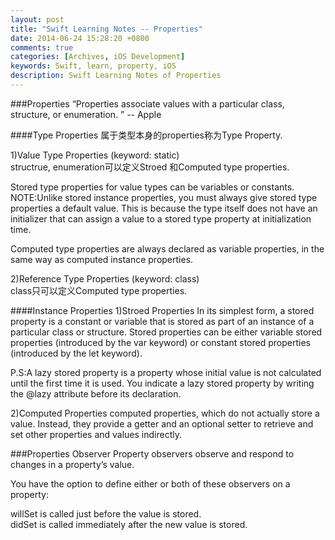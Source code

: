 ```yaml
---
layout: post
title: "Swift Learning Notes -- Properties"
date: 2014-06-24 15:28:20 +0800
comments: true
categories: [Archives, iOS Development]
keywords: Swift, learn, property, iOS 
description: Swift Learning Notes of Properties
---
```


###Properties
“Properties associate values with a particular class, structure, or enumeration. ” -- Apple

####Type Properties
属于类型本身的properties称为Type Property.  

1)Value Type Properties (keyword: static)  
structrue, enumeration可以定义Stroed 和Computed type properties.

Stored type properties for value types can be variables or constants.  
NOTE:Unlike stored instance properties, you must always give stored type properties a default value. This is because the type itself does not have an initializer that can assign a value to a stored type property at initialization time.

Computed type properties are always declared as variable properties, in the same way as computed instance properties.

2)Reference Type Properties (keyword: class)  
class只可以定义Computed type properties.

####Instance Properties
1)Stroed Properties
In its simplest form, a stored property is a constant or variable that is stored as part of an instance of a particular class or structure. Stored properties can be either variable stored properties (introduced by the var keyword) or constant stored properties (introduced by the let keyword).

P.S:A lazy stored property is a property whose initial value is not calculated until the first time it is used. You indicate a lazy stored property by writing the @lazy attribute before its declaration.

2)Computed Properties
computed properties, which do not actually store a value. Instead, they provide a getter and an optional setter to retrieve and set other properties and values indirectly.

###Properties Observer
Property observers observe and respond to changes in a property’s value. 

You have the option to define either or both of these observers on a property:

willSet is called just before the value is stored.  
didSet is called immediately after the new value is stored.

